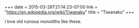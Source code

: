 +++
date = 2015-03-28T21:14:23-07:00
link = "https://en.wikipedia.org/wiki/Tiwanaku"
title = "Tiwanaku"
+++

I love old ruinous monoliths like these.
